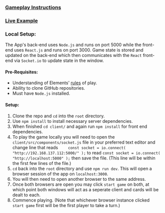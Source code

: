 ### [Gameplay Instructions](https://docs.google.com/document/d/1HHIA1LgYNFDwX3jqK-7cGXw943NPmsdY-GeA4rEfUAA/edit?usp=sharing "Instructions")

### [Live Example](https://thawing-gorge-45352.herokuapp.com/ "Elements HerokuApp")


### Local Setup:
The App's back-end uses `Node.js` and runs on port 5000 while the front-end uses `React.js` and runs on port 3000. Game state is stored and updated on the back-end which then communicates with the `React` front-end via `Socket.io` to update state in the window.

#### Pre-Requisites:
 - Understanding of Elements' [rules](https://docs.google.com/document/d/1HHIA1LgYNFDwX3jqK-7cGXw943NPmsdY-GeA4rEfUAA/edit?usp=sharing "Instructions") of play.
 - Ability to clone GitHub repositories.
 - Must have `Node.js` installed.  

#### Setup:
 1. Clone the repo and `cd` into the `root` directory.
 2. Use `npm install` to install necessary server dependencies.
 3. When finished `cd client/` and again run `npm install` for front end dependencies.
 4. To play the game locally you will need to open the `client/src/components/socket.js` file in your preferred text editor and change line that reads `	const socket = io.connect( "http://192.168.137.112:5000/" );` to read `const socket = io.connect( "http://localhost:5000" );` then save the file. (This line will be within the first few lines of the file.)
 5. `cd` back into the `root` directory and use `npm run dev`. This will open a browser session of the app on `localhost:3000`.
 6. You will then need to open another browser to the same address.
 7. Once both browsers are open you may click `start game` on both, at which point both windows will act as a seperate client and cards will be dealt to each.
 8. Commence playing. (Note that whichever browser instance clicked `start game` first will be the first player to take a turn.)
